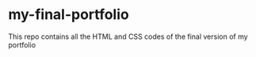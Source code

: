 # my-final-portfolio
This repo contains all the HTML and CSS codes of the final version of my portfolio

